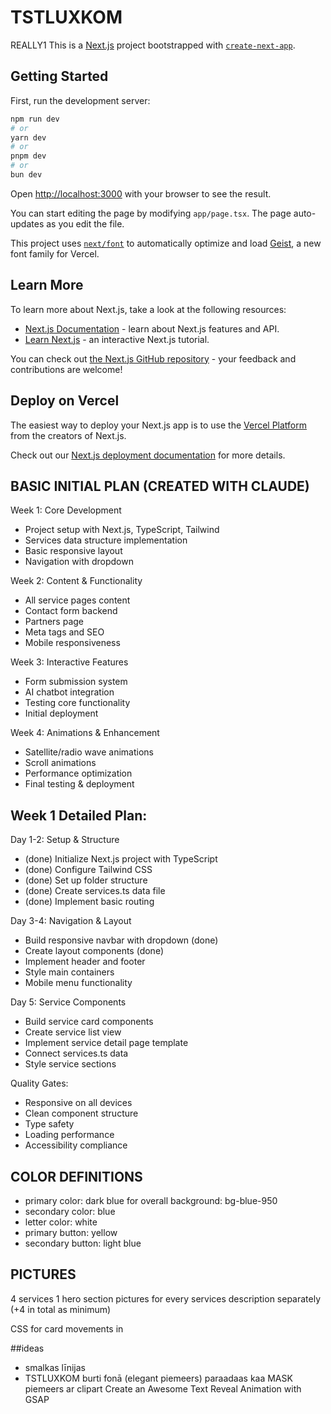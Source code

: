 # TSTLUXKOM
REALLY1
This is a [Next.js](https://nextjs.org) project bootstrapped with [`create-next-app`](https://nextjs.org/docs/app/api-reference/cli/create-next-app).

## Getting Started

First, run the development server:

```bash
npm run dev
# or
yarn dev
# or
pnpm dev
# or
bun dev
```

Open [http://localhost:3000](http://localhost:3000) with your browser to see the result.

You can start editing the page by modifying `app/page.tsx`. The page auto-updates as you edit the file.

This project uses [`next/font`](https://nextjs.org/docs/app/building-your-application/optimizing/fonts) to automatically optimize and load [Geist](https://vercel.com/font), a new font family for Vercel.

## Learn More

To learn more about Next.js, take a look at the following resources:

- [Next.js Documentation](https://nextjs.org/docs) - learn about Next.js features and API.
- [Learn Next.js](https://nextjs.org/learn) - an interactive Next.js tutorial.

You can check out [the Next.js GitHub repository](https://github.com/vercel/next.js) - your feedback and contributions are welcome!

## Deploy on Vercel

The easiest way to deploy your Next.js app is to use the [Vercel Platform](https://vercel.com/new?utm_medium=default-template&filter=next.js&utm_source=create-next-app&utm_campaign=create-next-app-readme) from the creators of Next.js.

Check out our [Next.js deployment documentation](https://nextjs.org/docs/app/building-your-application/deploying) for more details.

## BASIC INITIAL PLAN (CREATED WITH CLAUDE)

Week 1: Core Development
- Project setup with Next.js, TypeScript, Tailwind
- Services data structure implementation
- Basic responsive layout
- Navigation with dropdown

Week 2: Content & Functionality
- All service pages content
- Contact form backend
- Partners page
- Meta tags and SEO
- Mobile responsiveness

Week 3: Interactive Features
- Form submission system
- AI chatbot integration
- Testing core functionality
- Initial deployment

Week 4: Animations & Enhancement
- Satellite/radio wave animations
- Scroll animations
- Performance optimization
- Final testing & deployment

## Week 1 Detailed Plan:

Day 1-2: Setup & Structure
- (done) Initialize Next.js project with TypeScript
- (done) Configure Tailwind CSS
- (done) Set up folder structure
- (done) Create services.ts data file
- (done) Implement basic routing

Day 3-4: Navigation & Layout
- Build responsive navbar with dropdown (done)
- Create layout components (done)
- Implement header and footer
- Style main containers
- Mobile menu functionality

Day 5: Service Components
- Build service card components
- Create service list view
- Implement service detail page template
- Connect services.ts data
- Style service sections

Quality Gates:
- Responsive on all devices
- Clean component structure
- Type safety
- Loading performance
- Accessibility compliance

## COLOR DEFINITIONS
- primary color: dark blue for overall background: bg-blue-950
- secondary color: blue
- letter color: white
- primary button: yellow
- secondary button: light blue

## PICTURES
4 services
1 hero section pictures for every services description separately (+4 in total as minimum)

CSS for card movements in  

##ideas
- smalkas līnijas
- TSTLUXKOM burti fonā (elegant piemeers) paraadaas kaa MASK piemeers ar clipart Create an Awesome Text Reveal Animation with GSAP

